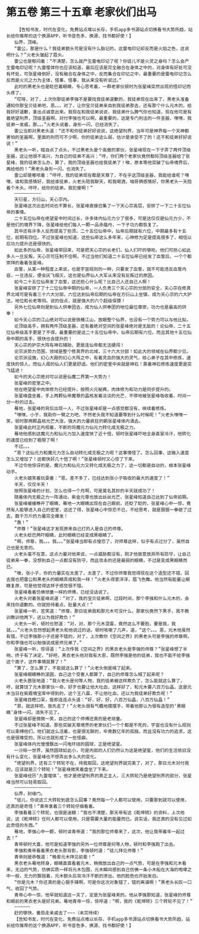 # 第五卷 第三十五章 老家伙们出马
        【告知书友，时代在变化，免费站点难以长存，手机app多书源站点切换看书大势所趋，站长给你推荐的这个换源APP，听书音色多、换源、找书都好使！】
       仙界，顶峰。
       “雷公，那是什么？我徒弟额头可是没有什么胎记的，这雷电印记却反而是火焰之色，这说明什么？”火老头皱起了眉头。
       雷公也是郁闷着：“不清楚，怎么就产生雷电印记了呢？你徒儿不是火灵之身吗？怎么会产生雷电印记呢？九雷噬体你也应该知道，最后应该是完全融合在身体之中的，对身体有好处可没有坏处，可张星峰倒好，没有融合在身体之中，反而集合在印记之中，最重要的是雷电印记怎么反而是火元之力为主体，怪事，怪事，我从来没有听说过。”
       此时的黑老头也是眨巴着眼睛，专心思考着，一群老家伙顿时为张星峰突然出现的怪印记而头疼了。
       “哎呀，对了，上次你那徒弟李强不是要找我徒弟道歉的，我徒弟现在出来了，黑老头准备通知你那宝贝徒弟吧，恩。。。对了，让你宝贝徒弟亲自到我徒弟那去，还有那个什么元木的，给我好好道歉，拿出点诚意出来。我现在和我徒弟说说，我徒弟什么脾气你也知道，现在他可是有着绝望刑界，顶级圣器啊，对付李强也可以啊，最重要的，这是专门刑法的一件圣器，嘿嘿，我徒弟一发威，那。。。”火老头说着，身形一闪，已经消失了。
       雷公当即对黑老头道：“还不和你徒弟好好说说，这绝望刑界，当年可是神界每一个天神都害怕的圣器啊，里面的刑罚可不少啊，你的徒弟这么弱，估计是承受不了的！还不和徒弟好好说说！”
       黑老头一听，暗自点了点头，不过黑老头是个高傲的家伙，张星峰现在一下子弄了两件顶级圣器，这让他很不高兴，为自己的徒弟不高兴：“哼，你们两个老家伙竟然都将顶级圣器给了张星峰，我的徒弟怎么办，算了，我的顶级圣器也给我徒弟了！唉，原本等他突破了仙帝境界后，再给他的！”黑老头身形一闪，也消失了。
       雷公却是嘟哝着：“哼哼，我的徒弟现在都是天尊了，不在乎这顶级圣器，我能给谁呢？嘿嘿，谁和我感情好，我给谁徒弟，火老头陪我聊天，和我喝酒，咱哥俩感情好，你黑老头一天抱着个木头，哼哼，给你的徒弟，我犯傻啊！”
       ——————————
       天衍星，方衍山，天心宗内。
       张星峰这次出去时间也不算长，张星峰直接召集了一下天心宗高层，安排了一下二十五位仙帝的事情。
       二十五位仙帝在绝望星中时间过长，许多体内仙元力少了很多，可是这仅仅是仙元力少，不是他们的境界下降，张星峰给他们每人一颗一品赤蕴丹，一下子功力都恢复了。
       其中还有许多人反而提高了些须。二十五位仙帝中，仙帝后期就有六位，中期最多有十五位，前期有四位。不过张星峰也知道，这些仙帝这么多年来，心神修为定是提高很多了，相信以后功力提升还是很快的。
       如此多的仙帝，张星峰带回来，可是把天心宗的长老们，仙人们吓的够呛。他们可担心如此多人一旦反叛，天心宗可压制不住啊，不过当他们知道二十五位仙帝已经发了血誓后，一个个都崇拜的看着张星峰。
       血誓，从某一种程度上来说，也是宇宙规则的一种，只要发了血誓，就不可能违反血誓内容，一旦违反，便会灰飞烟灭，这也是仙界仙人大军从来没有反叛过的原因。
       如今二十五位仙帝发了血誓，这还担心什么呢？比自己人还自己人啊！
       张星峰安排了了十二位仙帝中期的仙帝，一人负责三个天心宗的分部的安全，天心宗在修真界北域可是有着三十六大分部，六位达到仙帝后期的仙帝在方衍山上坐镇，成为天心宗的六大护法，地位和长老等同。说的俗点，就是强大的六个超级保镖！
       另外七位仙帝则是到仙人供奉团去，成为仙人供奉团的地位最位尊崇，功力也是最高的供奉！
       如今天心宗的江山绝对可以说是铁桶江山，放眼整个仙界，也没有一个势力可以与他比拟。
       论顶级高手，拥有两件顶级圣器，还有着绝对空间的张星峰绝对是无敌的！论仙帝，二十五位仙帝级高手更是了不得，最重要的是这二十五位仙帝中，仙帝后期有六位。而且其他十五位仙帝中期的高手，很快也会提升的！
       天心宗的护宗大阵有神石辅助，更是连仙帝都无法硬闯！
       论宗派势力范围，领域是整个修真界的北域，三十六大分部！如此大的领域在仙界都少见。
       论宗派设施，幻心大殿的幻心大阵之中，有着灵血的强大的灵气，核心弟子在其中修炼，速度快的惊人。而仙人阁的仙人们更是舒适。他们的密室中央就是神石！靠着神石修炼速度更是突飞猛进！
       如今的天心宗绝对可以说是仙魔二界第一大势力！
       张星峰的密室之中。
       他在绝望星中肉体修为已经提升，按照火元秘典，肉体修为和功力是同步提升的。
       张星峰盘坐着，手上两颗仙帝魔尊的晶核发着淡淡的光芒，不停地被张星峰吸收着，时间一分一秒的过去。
       蓦地，张星峰的背后出现一人，不过张星峰却是一点感觉都没有，继续着修炼。
       “嘿嘿，小子，我助你一臂之力吧，不然老头我不知道要等到什么时候呢！”火老头嘿嘿一笑，顿时那两颗晶核光芒大涨，强大的力量疯狂的朝张星峰体内涌去。
       张星峰此时正内视着，不断的将魔元力仙元力转化成无极之力。
       蓦地他感到这魔元力和仙元力加入速度快了近十倍，顿时张星峰吓地全身直冒冷汗，他转化的速度已经到了极限了啊！
       不过。。。
       “恩？这仙元力和魔元力怎么自动转化成无极之力呢？这事情怪了。怎么回事，这输入速度怎么又增加了！这都快好几十倍了啊！”张星峰顿时又心惊了下来。
       不过令他惊讶的是，魔元力和仙元力又转化成无极之力了，这一切都是自动的，根本张星峰动手。
       火老头嬉笑着玩耍着：“恩，差不多了，已经达到张小子吸收的最大的速度了！”
       半天，仅仅半天！
       按照张星峰的计划，怎么也得一个月啊，可是莫名其妙的半天就成功了！
       随着体内无极之力一阵涌动，紫金元尊也放出丝丝光芒，张星峰知道自己达到了仙帝前期。
       张星峰缓缓睁开了眼睛，蓦地一大眼睛出现在自己眼前，还眨了眨的，张星峰心中一惊，竟然有人能够进入自己的密室，这还了得，张星峰心中惊恐不已，不经思考，就是狠狠一拳砸了过去，数千万斤的力量完全爆发！
       “轰！”
       “师尊！”张星峰这才发现原来自己打的人是自己的师尊。
       火老头眨巴两吓眼睛，此时眼睛已经变成黑眼睛了。
       “啊，师尊，我。。。我。。。”张星峰当即有点惶恐了，对师尊这样，似乎有点过分了，虽然自己也是无意的。
       火老头毫不在意，这点力量对他来说，一点威胁都没有，刚才他故意放弃所有防守，让自己徒弟来一拳，没想到自己一点都没有防守，而且攻击的还是最弱的眼睛，不过是变成黑眼睛而已。
       “唉，张小子，你的力量实在太差了，太差了，不过你师尊我觉得现在这个造型还不错，回去我也把雷公和黑老头的眼睛弄成和我一样！”火老头得意洋洋，眉飞色舞。他当然有能量让眼睛复原，可是他觉得这样子感觉很不错。
       张星峰看着仿佛顽童一样的师傅，已经没话说了。
       火老头对着张星峰说道：“对了，我的宝贝徒弟啊，过段时间，那个李强和什么元木的，会来找你道歉的。你就担待着点，肚量大点！”
       张星峰一听，苦笑道：“师尊，那日徒弟我和那元木可没什么，那家伙竟然下黑手，我不教训教训他两下，还以为我好欺负！”
       火老头一听，顿时也怒道：“对，对，那个元木混蛋，竟然这么不要脸，要是我，我就。。。”火老头忽然想起黑老头和他说过的话，顿时咳嗽了几声，道，“这个。。。恩，元木他虽然有错，不过李强那小子还是不错的，对了，上次教你《空间之界》的黑老头可是李强的师尊啊，你和李强也可以勉强说成是师兄弟了。”
       张星峰一听，惊讶道：“上次传我《空间之界》的黑衣老头是李强的师尊？”张星峰想了半响，终于有了决定，“好吧，黑衣老头他对我有大恩，既然李强是他的徒弟，我也不能不给李强这个面子，这件事情就算了！”
       “算了，怎么算了，不能就这么算了！”火老头倒是喊了起来。
       张星峰眼睛睁的滚圆，自己这个受害人都算了，自己的师尊怎么喊了起来呢？
       火老头嚣张地道：“我火老头是何等人物，我的徒弟被这样欺负了，怎么能就这么算了，哼，就算饶了元木那家伙一命，好歹也要让他大吐血，这样好了，和元木要八百万仙晶，这是元木当日在紫霞境宝库中得到的，这个王八蛋，不让他吐血，还以为我徒弟好欺负呢！”
       张星峰目瞪口呆，旋即连连点头道：“好，好，好，八百万仙晶，八百万仙晶！”
       “恩，就这样吧，我先走了！”火老头很有气概地摆摆手，带着他那认为很有造型的‘黑眼睛’身体一闪，消失不见了。
       张星峰却是微微一笑，自己的这个师傅还真的是老顽童。
       不过张星峰不知道，那些突破天尊境界的老家伙们一个个都是不死的，宇宙也没有什么规则可以束缚他们，他们就这么活着，也是很无聊的，毕竟数亿年的孤独，而且没有功力的追求，这也是很难受的，所以也就形成了一些怪癖。
       张星峰体内光慢慢飘出一闪电环绕的圆球，正是绝望星。
       一沙砾一世界，虽然圆球如此小，可是内部的人们仍然认为这是绝望星，他们的生活依旧没有什么变化，张星峰也不想弄出多么大的变化。
       “绝望刑界，还有三个转轮不在，待我取回，这绝望刑界就完美了，对了，那日元木对付我的，应该就是三个转轮！”张星峰微笑着盘坐了下来。
       张星峰经历‘九雷噬体’，他才是绝望刑界的真正主人，三大转轮乃是绝望刑界的部分，张星峰当然可以轻易取回。
       ——————————————
       仙界，封缘门。
       “徒儿，你说这三大转轮到底怎么回事？竟然每一个人都可以使用，只要那到就可以使用，还真的是奇怪！”青帝拿着三个转轮仔细看着。
       李强看着三个转轮，也很是迷糊：“我也不清楚，那天帝有这《乾坤转》的资料，上次他说，这《乾坤转》任何人都可以使用，只是需要大量的能量而已。说实话，我还真的没有见过如此奇怪的东西。”
       蓦地，李强心中一颤，顿时读青帝道：“我的那位师尊来了，这次，他让我带着年一起过去！”
       青帝顿时大喜，他可是知道李强的另外一位师尊是何等人物，顿时和李强跑了出去。
       李强和青帝看着黑衣老头那背影，李强顿时道：“徒儿拜见师尊！”
       青帝则是恭敬道：“晚辈元木拜见前辈！”
       黑衣老头蓦地转身，眼睛直直看着元木，稍微放出自己的一点气势，可是在李强和元木看来，无边的气势，仿佛实质一样将元木包围，元木瞬间感到自己仿佛一条小木船在大海的咆哮之中一般，无力的飘摇着，元木额头后背冷汗不断的渗出。他的脸色也开始发白。
       “你是元木？你还真的是心狠手辣啊，可是你这次对象错了，错的离谱啊！”黑老头长叹一口气，收回了气势。
       青帝心中一惊，他早就知道这一天了，定是为张星峰来的。他从李强那知道，张星峰的师尊和眼前的黑衣老头是好兄弟。蓦地青帝一惊，惊呼道：“啊，我的《乾坤转》三个转轮不见了！”
       ——————
       赶的够快，番茄走亲戚去了~~~（未完待续）
       【告知书友，时代在变化，免费站点难以长存，手机app多书源站点切换看书大势所趋，站长给你推荐的这个换源APP，听书音色多、换源、找书都好使！】